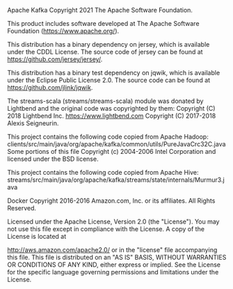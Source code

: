 Apache Kafka
Copyright 2021 The Apache Software Foundation.

This product includes software developed at
The Apache Software Foundation (https://www.apache.org/).

This distribution has a binary dependency on jersey, which is available under the CDDL
License. The source code of jersey can be found at https://github.com/jersey/jersey/.

This distribution has a binary test dependency on jqwik, which is available under
the Eclipse Public License 2.0. The source code can be found at
https://github.com/jlink/jqwik.

The streams-scala (streams/streams-scala) module was donated by Lightbend and the original code was copyrighted by them:
Copyright (C) 2018 Lightbend Inc. <https://www.lightbend.com>
Copyright (C) 2017-2018 Alexis Seigneurin.

This project contains the following code copied from Apache Hadoop:
clients/src/main/java/org/apache/kafka/common/utils/PureJavaCrc32C.java
Some portions of this file Copyright (c) 2004-2006 Intel Corporation and licensed under the BSD license.

This project contains the following code copied from Apache Hive:
streams/src/main/java/org/apache/kafka/streams/state/internals/Murmur3.java

Docker
Copyright 2016-2016 Amazon.com, Inc. or its affiliates. All Rights Reserved.

Licensed under the Apache License, Version 2.0 (the "License"). You may not use this file except in compliance with the License. A copy of the License is located at

http://aws.amazon.com/apache2.0/
or in the "license" file accompanying this file. This file is distributed on an "AS IS" BASIS, WITHOUT WARRANTIES OR CONDITIONS OF ANY KIND, either express or implied. See the License for the specific language governing permissions and limitations under the License.
